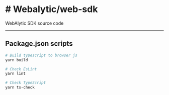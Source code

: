 
# # Webalytic/web-sdk

WebAlytic SDK source code

---
## Package.json scripts

```bash
# Build typescript to browser js
yarn build

# Check EsLint
yarn lint

# Check TypeScript
yarn ts-check
```

